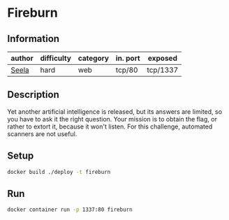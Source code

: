 # Fireburn

## Information
| author                     | difficulty | category | in. port | exposed  |
|----------------------------|------------|----------|----------|----------|
| [Seela](https://seela.io/) | hard       | web      | tcp/80   | tcp/1337 |

## Description
Yet another artificial intelligence is released, but its answers are limited, so you have to ask it the right question. Your mission is to obtain the flag, or rather to extort it, because it won't listen. For this challenge, automated scanners are not useful.

## Setup
```bash
docker build ./deploy -t fireburn
```

## Run
```bash
docker container run -p 1337:80 fireburn
```